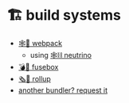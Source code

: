 # 🏗 build systems
- [🕸🛅 webpack][webpack-url]
  - using [🕸⛓ neutrino][neutrino-url]
- [💣🛅 fusebox][fusebox-url]
- [🗞️🛅 rollup][rollup-url]
- [another bundler? request it][new-issue-url]

[new-issue-url]: https://github.com/fliphub/fliplog/issues/new

[neutrino-url]: https://www.npmjs.com/package/neutrino
[flipbox-url]: https://www.npmjs.com/package/flipbox
[webpack-url]: https://webpack.js.org/
[rollup-url]: rollupjs.org
[fusebox-url]: fuse-box.org

[sigh]: https://github.com/sighjs/sigh
[fly]: https://github.com/flyjs/fly
[brunch]: http://brunch.io/
[broccili]: [http://broccolijs.com/]
[gearjs]: [http://gearjs.org/]
[yeoman]: [http://yeoman.io/]
[make]: [https://github.com/mklabs/make]
[documentationjs]: [http://documentation.js.org/]
[ninjabuild]: [https://ninja-build.org/manual.html]
[fliplog-url]: https://www.npmjs.com/package/fliplog
[flipfile-url]: https://www.npmjs.com/package/flipfile
